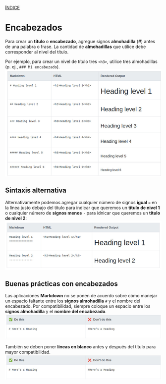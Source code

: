 [ÍNDICE](https://github.com/Zet0699/Guia_markdown/blob/Zet_main/README.md)


# **Encabezados**

Para crear un **título** o **encabezado**, agregue signos **almohadilla** (**#**) antes de una palabra o frase. 
La cantidad de **almohadillas** que utilice debe corresponder al nivel del título. 

Por ejemplo, para crear un nivel de título tres `<h3>`, utilice tres almohadillas  (p. ej., `### Mi encabezado`).
![Encabezado_01](/IMG/encabezados_01.jpg "Niveles de encabezado")


## **Sintaxis alternativa**

Alternativamente podemos agregar cualquier número de signos **igual** `=` en la línea justo debajo del título para indicar que queremos un **título de nivel 1** o cualquier número de **signos menos** `-` para idnicar que queremos un **título de nivel 2**:
![Encabezado_02](/IMG/encabezados_02.jpg "Alternativa")


## **Buenas prácticas con encabezados**

Las aplicaciones **Markdown** no se ponen de acuerdo sobre cómo manejar un espacio faltante entre los **signos almohadilla** `#` y el nombre del encabezado. Por compatibilidad, siempre coloque un espacio entre los **signos almohadilla** y el **nombre del encabezado**.
![Encabezado_03](/IMG/encabezados_03.jpg "Buenas practicas")

También se deben poner **líneas en blanco** antes y después del título para mayor compatibilidad.
![Encabezado_04](/IMG/encabezados_04.jpg "Consejo")

